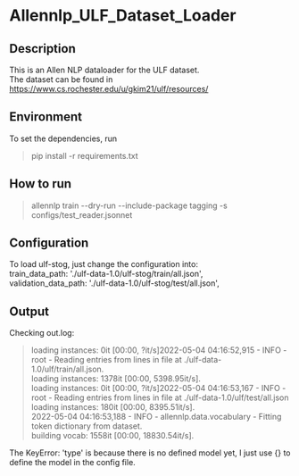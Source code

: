 # Allennlp_ULF_Dataset_Loader

## Description
This is an Allen NLP dataloader for the ULF dataset.  
The dataset can be found in https://www.cs.rochester.edu/u/gkim21/ulf/resources/

## Environment
To set the dependencies, run
> pip install -r requirements.txt

## How to run
>allennlp train --dry-run --include-package tagging -s <where you want to store the output> configs/test_reader.jsonnet

## Configuration
To load ulf-stog, just change the configuration into:  
  train_data_path: './ulf-data-1.0/ulf-stog/train/all.json',  
  validation_data_path: './ulf-data-1.0/ulf-stog/test/all.json',  
  
## Output
Checking out.log:
> loading instances: 0it [00:00, ?it/s]2022-05-04 04:16:52,915 - INFO - root - Reading entries from lines in file at ./ulf-data-1.0/ulf/train/all.json.   
> loading instances: 1378it [00:00, 5398.95it/s].   
> loading instances: 0it [00:00, ?it/s]2022-05-04 04:16:53,167 - INFO - root - Reading entries from lines in file at ./ulf-data-1.0/ulf/test/all.json    
> loading instances: 180it [00:00, 8395.51it/s].   
> 2022-05-04 04:16:53,188 - INFO - allennlp.data.vocabulary - Fitting token dictionary from dataset.    
> building vocab: 1558it [00:00, 18830.54it/s].   
 
  
  The KeyError: 'type' is because there is no defined model yet, I just use {} to define the model in the config file.
